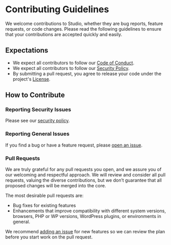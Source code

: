 # Contributing Guidelines

We welcome contributions to Studio, whether they are bug reports, feature requests, or code changes. Please read the following guidelines to ensure that your contributions are accepted quickly and easily.

## Expectations

- We expect all contributors to follow our [Code of Conduct](./CODE_OF_CONDUCT.md).
- We expect all contributors to follow our [Security Policy](./SECURITY.md).
- By submitting a pull request, you agree to release your code under the project's [License](./LICENSE.md).

## How to Contribute

### Reporting Security Issues

Please see our [security policy](./SECURITY.md).

### Reporting General Issues

If you find a bug or have a feature request, please [open an issue](https://github.com/Automattic/studio/issues/new/choose).

### Pull Requests

We are truly grateful for any pull requests you open, and we assure you of our welcoming and respectful approach. We will review and consider all pull requests, valuing the diverse contributions, but we don’t guarantee that all proposed changes will be merged into the core.

The most desirable pull requests are:

- Bug fixes for existing features
- Enhancements that improve compatibility with different system versions, browsers, PHP or WP versions, WordPress plugins, or environments in general.

We recommend [adding an issue](https://github.com/Automattic/studio/issues/new/choose) for new features so we can review the plan before you start work on the pull request.

